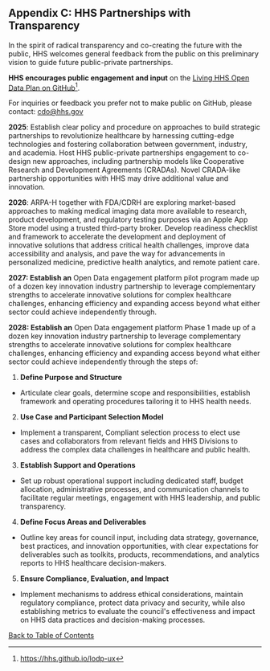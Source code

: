 ## Appendix C: HHS Partnerships with Transparency

In the spirit of radical transparency and co-creating the future with the public, HHS welcomes general feedback from the public on this preliminary vision to guide future public-private partnerships.  

**HHS encourages public engagement and input** on the [Living HHS Open Data Plan on GitHub](https://hhs.github.io/lodp-ux)[^86].  

[^86]: <https://hhs.github.io/lodp-ux>

For inquiries or feedback you prefer not to make public on GitHub, please contact: [cdo@hhs.gov](mailto:cdo@hhs.gov)  

**2025**: Establish clear policy and procedure on approaches to build strategic partnerships to revolutionize healthcare by harnessing cutting-edge technologies and fostering collaboration between government, industry, and academia. Host HHS public-private partnerships engagement to co-design new approaches, including partnership models like Cooperative Research and Development Agreements (CRADAs). Novel CRADA-like partnership opportunities with HHS may drive additional value and innovation.  

**2026**: ARPA-H together with FDA/CDRH are exploring market-based approaches to making medical imaging data more available to research, product development, and regulatory testing purposes via an Apple App Store model using a trusted third-party broker. Develop readiness checklist and framework to accelerate the development and deployment of innovative solutions that address critical health challenges, improve data accessibility and analysis, and pave the way for advancements in personalized medicine, predictive health analytics, and remote patient care.  

**2027: Establish an** Open Data engagement platform pilot program made up of a dozen key innovation industry partnership to leverage complementary strengths to accelerate innovative solutions for complex healthcare challenges, enhancing efficiency and expanding access beyond what either sector could achieve independently through.  

**2028: Establish an** Open Data engagement platform Phase 1 made up of a dozen key innovation industry partnership to leverage complementary strengths to accelerate innovative solutions for complex healthcare challenges, enhancing efficiency and expanding access beyond what either sector could achieve independently through the steps of:  
1. **Define Purpose and Structure**  
  - Articulate clear goals, determine scope and responsibilities, establish framework and operating procedures tailoring it to HHS health needs.  
2. **Use Case and Participant Selection Model**  
  - Implement a transparent, Compliant selection process to elect use cases and collaborators from relevant fields and HHS Divisions to address the complex data challenges in healthcare and public health.  
3. **Establish Support and Operations**  
  - Set up robust operational support including dedicated staff, budget allocation, administrative processes, and communication channels to facilitate regular meetings, engagement with HHS leadership, and public transparency.  
4. **Define Focus Areas and Deliverables**  
  - Outline key areas for council input, including data strategy, governance, best practices, and innovation opportunities, with clear expectations for deliverables such as toolkits, products, recommendations, and analytics reports to HHS healthcare decision-makers.  
5. **Ensure Compliance, Evaluation, and Impact**  
  - Implement mechanisms to address ethical considerations, maintain regulatory compliance, protect data privacy and security, while also establishing metrics to evaluate the council's effectiveness and impact on HHS data practices and decision-making processes.

[Back to Table of Contents](#table-of-contents)
